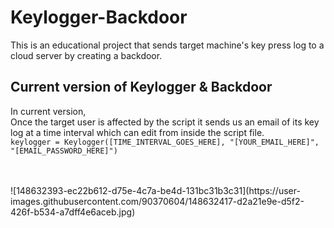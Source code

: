 # Keylogger-Backdoor
This is an educational project that sends target machine's key press log to a cloud server by creating a backdoor. 

## Current version of Keylogger & Backdoor
In current version, <br>
Once the target user is affected by the script it sends us an email of its key log at a time interval which can edit from inside the script file.  
`keylogger = Keylogger([TIME_INTERVAL_GOES_HERE], "[YOUR_EMAIL_HERE]", "[EMAIL_PASSWORD_HERE]")` <br>

<br>
<br>
![148632393-ec22b612-d75e-4c7a-be4d-131bc31b3c31](https://user-images.githubusercontent.com/90370604/148632417-d2a21e9e-d5f2-426f-b534-a7dff4e6aceb.jpg)
